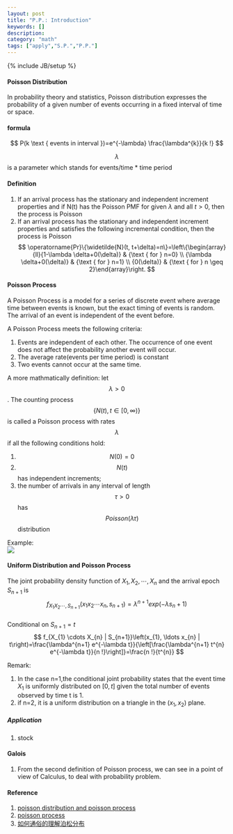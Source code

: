```yaml
---
layout: post
title: "P.P.: Introduction"
keywords: [] 
description: 
category: "math"
tags: ["apply","S.P.","P.P."]
---
```

{% include JB/setup %}

#### Poisson Distribution 
In probability theory and statistics, Poisson distribution expresses 
the probability of a given number of events occurring in a fixed interval of
time or space. <br />

#### formula

$$
P(k \text { events in interval })=e^{-\lambda} \frac{\lambda^{k}}{k !}
$$

$$\lambda$$ is a parameter which stands for events/time * time period


#### Definition
1. If an arrival process has the stationary and independent increment properties
   and if N(t) has the Poisson PMF for given $\lambda$ and all $t>0$, then the
   process is Poisson
2. If an arrival process has the stationary and independent increment properties
   and satisfies the following incremental condition, then the process is
   Poisson
$$
\operatorname{Pr}\{\widetilde{N}(t,
t+\delta)=n\}=\left\{\begin{array}{ll}{1-\lambda \delta+0(\delta)} & {\text {
    for } n=0} \\ {\lambda \delta+0(\delta)} & {\text { for } n=1} \\
    {0(\delta)} & {\text { for } n \geq 2}\end{array}\right.
$$


#### Poisson Process
A Poisson Process is a model for a series of discrete event where average time
between events is known, but the exact timing of events  is random. The arrival of an event is independent
of the event before.<br />

A Poisson Process meets the following criteria:
1. Events are independent of each other. The occurrence of one event does not affect the probability another event will occur.
2. The average rate(events per time period) is constant
3. Two events cannot occur at the same time.

A more mathmatically definition:
let $$\lambda >0$$. The counting process  $$ \{N(t), t \in[0, \infty)\} $$ is called a Poisson process with rates 
$$\lambda$$ if all the following conditions hold:
1. $$ N(0)=0 $$
2. $$N(t)$$ has independent increments;
3. the number of arrivals in any interval of length $$ \tau >0 $$ has $$Poisson(\lambda\tau)$$ distribution

Example: <br />
<img src="{{IMAGE_PATH}}/poisson-process.png"/>




#### Uniform Distribution and Poisson Process
The joint probability density function of $X_1,X_2,\cdots,X_n$ and the
arrival epoch $S_{n+1}$ is <br />
$$
f_{X_1X_2\cdots,S_{n+1}}(x_1 x_2 \cdots x_n,s_{n+1})=\lambda^{n+1}exp(-\lambda
s_n+1)
$$ <br />
Conditional on $S_{n+1}=t$ <br />
$$
f_{X_{1} \cdots X_{n} | S_{n+1}}\left(x_{1}, \ldots x_{n} |
t\right)=\frac{\lambda^{n+1} e^{-\lambda t}}{\left[\frac{\lambda^{n+1} t^{n}
e^{-\lambda t}}{n !}\right]}=\frac{n !}{t^{n}}
$$

Remark: 
1. In the case n=1,the conditional joint probability states that the event
time $X_1$ is uniformly distributed on $[0,t]$ given the total number of events
observed by time t is 1.
2. if n=2, it is a uniform distribution on a triangle in the $(x_1,x_2)$ plane.
##### Application
1. stock

#### Galois
1. From the second definition of Poisson process, we can see in a point of view
   of Calculus, to deal with probability problem.






#### Reference
1. [poisson distribution and poisson process](https://towardsdatascience.com/the-poisson-distribution-and-poisson-process-explained-4e2cb17d459)
2. [poisson process](https://www.probabilitycourse.com/chapter11/11_1_2_basic_concepts_of_the_poisson_process.php)
3. [如何通俗的理解泊松分布](https://blog.csdn.net/ccnt_2012/article/details/81114920)

